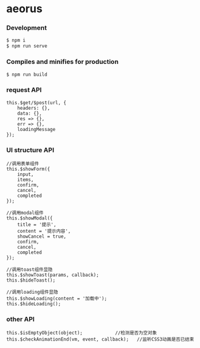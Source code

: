 # aeorus

### Development

```bash
$ npm i
$ npm run serve
```

### Compiles and minifies for production
```bash
$ npm run build
```

### request API
```
this.$get/$post(url, {
	headers: {},
	data: {},
	res => {},
	err => {},
	loadingMessage
});
```
### UI structure API
```
//调用表单组件
this.$showForm({
	input,
	items,
	confirm,
	cancel,
	completed
});

//调用modal组件
this.$showModal({
	title = '提示',
	content = '提示内容',
	showCancel = true,
	confirm,
	cancel,
	completed
});

//调用toast组件显隐
this.$showToast(params, callback);
this.$hideToast();

//调用loading组件显隐
this.$showLoading(content = '加载中');
this.$hideLoading();
```

### other API
```
this.$isEmptyObject(object);			//检测是否为空对象
this.$checkAnimationEnd(vm, event, callback);	//监听CSS3动画是否已结束
```
